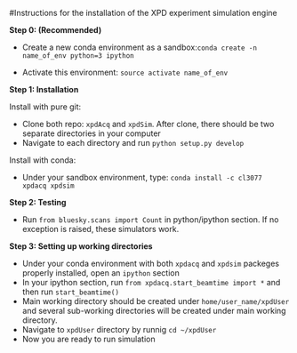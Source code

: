 #Instructions for the installation of the XPD experiment simulation engine

**Step 0: (Recommended)**

  - Create a new conda environment as a sandbox:`conda create -n name_of_env python=3 ipython`

  - Activate this environment: `source activate name_of_env`

**Step 1: Installation**

Install with pure git:
  - Clone both repo: `xpdAcq` and `xpdSim`. After clone, there should be two separate directories in your computer
  - Navigate to each directory and run `python setup.py develop`

Install with conda:
  - Under your sandbox environment, type: `conda install -c cl3077 xpdacq xpdsim`
  
**Step 2: Testing**

  - Run `from bluesky.scans import Count` in python/ipython section. If no exception is raised, these simulators work.


**Step 3: Setting up working directories**
  - Under your conda environment with both `xpdacq` and `xpdsim` packeges properly installed, open an `ipython` section
  - In your ipython section, run `from xpdacq.start_beamtime import *` and then run `start_beamtime()`
  - Main working directory should be created under `home/user_name/xpdUser` and several sub-working directories will be created under main working directory.
  - Navigate to `xpdUser` directory by runnig `cd ~/xpdUser`
  - Now you are ready to run simulation
